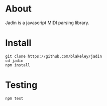 # About

Jadin is a javascript MIDI parsing library.

# Install

    git clone https://github.com/blakeley/jadin
    cd jadin
    npm install 

# Testing

    npm test
